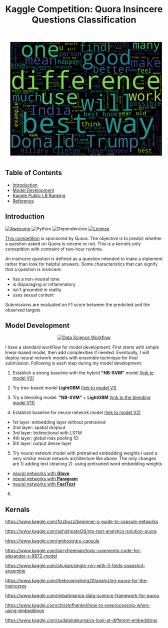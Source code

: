 <h1 align="center"> Kaggle Competition: Quora Insincere Questions Classification </h1> <br>
<p align="center">
  <a href="https://www.kaggle.com/c/quora-insincere-questions-classification">
    <img alt="Kaggle: Quora Competition" title="Kaggle: Quora Competition" src="https://raw.githubusercontent.com/rafapetter/udacity-machine-learning-capstone/master/eda/word_cloud.png">
  </a>
</p>

<!-- START doctoc generated TOC please keep comment here to allow auto update -->
<!-- DON'T EDIT THIS SECTION, INSTEAD RE-RUN doctoc TO UPDATE -->

## Table of Contents
- [Introduction](#introduction)
- [Model Development](#model-development)
- [Kaggle Public LB Ranking](#kaggle-public-lb-ranking)
- [Reference](#reference)

<!-- END doctoc generated TOC please keep comment here to allow auto update -->

## Introduction
[![Awesome](https://cdn.rawgit.com/sindresorhus/awesome/d7305f38d29fed78fa85652e3a63e154dd8e8829/media/badge.svg)](https://github.com/KevinLiao159/Quora)
![Python](https://img.shields.io/badge/python-v3.6+-blue.svg)
![Dependencies](https://img.shields.io/badge/dependencies-up%20to%20date-brightgreen.svg)
[![License](https://img.shields.io/badge/license-MIT-blue.svg)](https://opensource.org/licenses/MIT)

[This competition](https://www.kaggle.com/c/quora-insincere-questions-classification) is sponsored by Quora. The objective is to predict whether a question asked on Quora is sincere or not. This is a kernels only comeptition with contraint of two-hour runtime.

An insincere question is defined as a question intended to make a statement rather than look for helpful answers. Some characteristics that can signify that a question is insincere:
* has a non-neutral tone
* is disparaging or inflammatory
* isn't grounded in reality
* uses sexual content

Submissions are evaluated on F1 score between the predicted and the observed targets


## Model Development
<p align="center">
  <a href="http://s8.picofile.com/file/8342707700/workflow2.png">
    <img alt="Data Science Workflow" title="Data Science Workflow" src="http://s8.picofile.com/file/8342707700/workflow2.png">
  </a>
</p>

I have a standard workflow for model development. First starts with simple linear-based model, then add complexities if needed. Eventually, I will deploy neural network models with ensemble technique for final submission. Following is each step during my model development:

1. Establish a strong baseline with the hybrid **"NB-SVM"** model [(link to model V0)](https://github.com/KevinLiao159/Quora/blob/master/src/model_v0.py)

2. Try tree-based model **LightGBM** [(link to model V1)](https://github.com/KevinLiao159/Quora/blob/master/src/model_v1.py)

3. Try a blending model: **"NB-SVM"** + **LightGBM** [(link to the blending model V11)](https://github.com/KevinLiao159/Quora/blob/master/src/model_v11.py)

4. Establish baseline for neural network model [(link to model V2)](https://github.com/KevinLiao159/Quora/blob/master/src/model_v2.py)
- 1st layer: embedding layer without pretrained
- 2nd layer: spatial dropout
- 3rd layer: bidirectional with LSTM
- 4th layer: global max pooling 1D
- 5th layer: output dense layer

5. Try neural network model with pretrained embedding weights
I used a very similar neural network architecture like above. The only changes are 1) adding text cleaning 2). using pretrained word embedding weights

- [neural networks with **Glove**](https://github.com/KevinLiao159/Quora/blob/master/src/model_v30.py)
- [neural networks with **Paragram**](https://github.com/KevinLiao159/Quora/blob/master/src/model_v31.py)
- [neural networks with **FastText**](https://github.com/KevinLiao159/Quora/blob/master/src/model_v32.py)

6. 




## Kernals
https://www.kaggle.com/fizzbuzz/beginner-s-guide-to-capsule-networks

https://www.kaggle.com/ashishpatel26/nlp-text-analytics-solution-quora

https://www.kaggle.com/gmhost/gru-capsule

https://www.kaggle.com/larryfreeman/toxic-comments-code-for-alexander-s-9872-model

https://www.kaggle.com/shujian/single-rnn-with-5-folds-snapshot-ensemble

https://www.kaggle.com/thebrownviking20/analyzing-quora-for-the-insinceres

https://www.kaggle.com/mjbahmani/a-data-science-framework-for-quora

https://www.kaggle.com/christofhenkel/how-to-preprocessing-when-using-embeddings

https://www.kaggle.com/sudalairajkumar/a-look-at-different-embeddings
